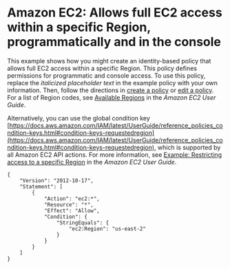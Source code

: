 # Amazon EC2: Allows full EC2 access within a specific Region, programmatically and in the console<a name="reference_policies_examples_ec2_region"></a>

This example shows how you might create an identity\-based policy that allows full EC2 access within a specific Region\. This policy defines permissions for programmatic and console access\. To use this policy, replace the *italicized placeholder text* in the example policy with your own information\. Then, follow the directions in [create a policy](access_policies_create.md) or [edit a policy](access_policies_manage-edit.md)\. For a list of Region codes, see [Available Regions](https://docs.aws.amazon.com/AWSEC2/latest/UserGuide/using-regions-availability-zones.html#concepts-available-regions) in the *Amazon EC2 User Guide*\.

Alternatively, you can use the global condition key [https://docs.aws.amazon.com/IAM/latest/UserGuide/reference_policies_condition-keys.html#condition-keys-requestedregion](https://docs.aws.amazon.com/IAM/latest/UserGuide/reference_policies_condition-keys.html#condition-keys-requestedregion), which is supported by all Amazon EC2 API actions\. For more information, see [Example: Restricting access to a specific Region](https://docs.aws.amazon.com/AWSEC2/latest/UserGuide/ExamplePolicies_EC2.html#iam-example-region) in the *Amazon EC2 User Guide*\.

```
{
    "Version": "2012-10-17",
    "Statement": [
        {
            "Action": "ec2:*",
            "Resource": "*",
            "Effect": "Allow",
            "Condition": {
                "StringEquals": {
                    "ec2:Region": "us-east-2"
                }
            }
        }
    ]
}
```